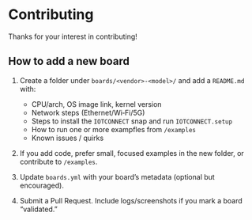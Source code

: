 # Contributing

Thanks for your interest in contributing!

## How to add a new board

1. Create a folder under `boards/<vendor>-<model>/` and add a `README.md` with:
   - CPU/arch, OS image link, kernel version
   - Network steps (Ethernet/Wi‑Fi/5G)
   - Steps to install the `IOTCONNECT` snap and run `IOTCONNECT.setup`
   - How to run one or more exampfles from `/examples`
   - Known issues / quirks

2. If you add code, prefer small, focused examples in the new folder, or contribute to `/examples`.

3. Update `boards.yml` with your board’s metadata (optional but encouraged).

4. Submit a Pull Request. Include logs/screenshots if you mark a board “validated.”